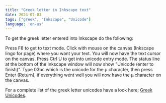 ```yaml
---
title: "Greek letter in Inkscape text"
date: 2024-07-03
tags: ["greek", "Inkscape", "Unicode"]
language: 'en-us'
---
```


To get the greek letter entered into Inkscape do the following:

Press F8 to get to text mode.
Click with mouse on the canvas (Inkscape lingo for page) where you want your text.
You will now have the text cursor on the canvas.
Press Ctrl U to get into unicode entry mode.
The status line at the bottom of the Inkscape window will now show "Unicode (enter to finish)".
Type 03bc which is the unicode for the µ character, then press Enter (Return), if everything went well you will now have the µ character on the canvas.

For a complete list of the greek letter unicodes have a look here; [Greek Unicodes](https://unicode.org/charts/PDF/U0370.pdf).